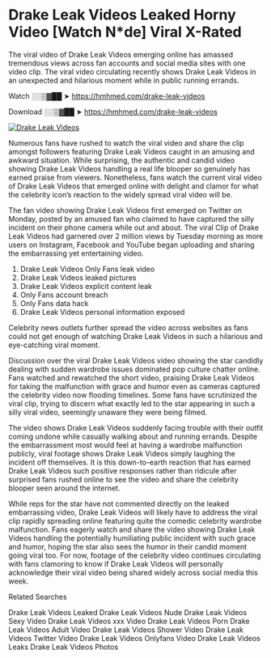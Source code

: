 ﻿# Drake Leak Videos Leaked Horny Video [Watch N*de] Viral X-Rated

The viral video of ﻿Drake Leak Videos emerging online has amassed tremendous views across fan accounts and social media sites with one video clip. The viral video circulating recently shows ﻿Drake Leak Videos in an unexpected and hilarious moment while in public running errands. 

Watch ░░▒▓██ ➤ https://hmhmed.com/drake-leak-videos

Download ░░▒▓██ ➤ https://hmhmed.com/drake-leak-videos

[![Drake Leak Videos](https://i.imgur.com/dJHk4Zq.gif)](https://hmhmed.com/drake-leak-videos)

Numerous fans have rushed to watch the viral video and share the clip amongst followers featuring ﻿Drake Leak Videos caught in an amusing and awkward situation. While surprising, the authentic and candid video showing ﻿Drake Leak Videos handling a real life blooper so genuinely has earned praise from viewers. Nonetheless, fans watch the current viral video of ﻿Drake Leak Videos that emerged online with delight and clamor for what the celebrity icon’s reaction to the widely spread viral video will be.

The fan video showing ﻿Drake Leak Videos first emerged on Twitter on Monday, posted by an amused fan who claimed to have captured the silly incident on their phone camera while out and about. The viral Clip of ﻿Drake Leak Videos had garnered over 2 million views by Tuesday morning as more users on Instagram, Facebook and YouTube began uploading and sharing the embarrassing yet entertaining video. 

1. ﻿Drake Leak Videos Only Fans leak video
2. ﻿Drake Leak Videos leaked pictures
3. ﻿Drake Leak Videos explicit content leak
4. Only Fans account breach
5. Only Fans data hack
6. ﻿Drake Leak Videos personal information exposed

Celebrity news outlets further spread the video across websites as fans could not get enough of watching ﻿Drake Leak Videos in such a hilarious and eye-catching viral moment. 

Discussion over the viral ﻿Drake Leak Videos video showing the star candidly dealing with sudden wardrobe issues dominated pop culture chatter online. Fans watched and rewatched the short video, praising ﻿Drake Leak Videos for taking the malfunction with grace and humor even as cameras captured the celebrity video now flooding timelines. Some fans have scrutinized the viral clip, trying to discern what exactly led to the star appearing in such a silly viral video, seemingly unaware they were being filmed.

The video shows ﻿Drake Leak Videos suddenly facing trouble with their outfit coming undone while casually walking about and running errands. Despite the embarrassment most would feel at having a wardrobe malfunction publicly, viral footage shows ﻿Drake Leak Videos simply laughing the incident off themselves. It is this down-to-earth reaction that has earned ﻿Drake Leak Videos such positive responses rather than ridicule after surprised fans rushed online to see the video and share the celebrity blooper seen around the internet.  

While reps for the star have not commented directly on the leaked embarrassing video, ﻿Drake Leak Videos will likely have to address the viral clip rapidly spreading online featuring quite the comedic celebrity wardrobe malfunction. Fans eagerly watch and share the video showing ﻿Drake Leak Videos handling the potentially humiliating public incident with such grace and humor, hoping the star also sees the humor in their candid moment going viral too. For now, footage of the celebrity video continues circulating with fans clamoring to know if ﻿Drake Leak Videos will personally acknowledge their viral video being shared widely across social media this week.

Related Searches

﻿Drake Leak Videos Leaked
﻿Drake Leak Videos Nude
﻿Drake Leak Videos Sexy Video
﻿Drake Leak Videos xxx Video
﻿Drake Leak Videos Porn
﻿Drake Leak Videos Adult Video
﻿Drake Leak Videos Shower Video
﻿Drake Leak Videos Twitter Video
﻿Drake Leak Videos Onlyfans Video
﻿Drake Leak Videos Leaks
﻿Drake Leak Videos Photos